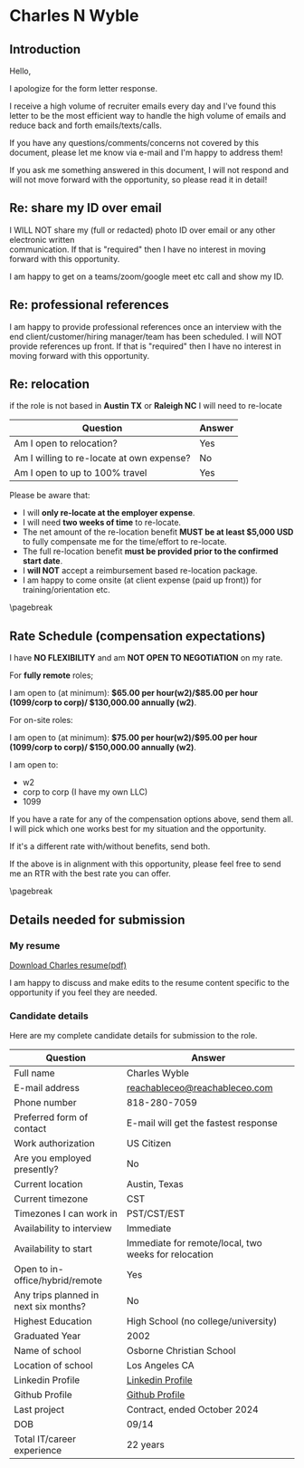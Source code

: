 # Charles N Wyble

## Introduction

Hello,

I apologize for the form letter response.

I receive a high volume of recruiter emails every day and I've found this letter to be the most efficient way to
handle the high volume of emails and reduce back and forth emails/texts/calls.

If you have any questions/comments/concerns not covered by this document, please let me know via e-mail and I'm happy to address them!

If you ask me something answered in this document, I will not respond and will not move forward with the opportunity, so please read it in detail!

## Re: share my ID over email

I WILL NOT share my (full or redacted) photo ID over email or any other electronic written  
communication. If that is "required" then I have no interest in moving forward with this opportunity.

I am happy to get on a teams/zoom/google meet etc call and show my ID.

## Re: professional references

I am happy to provide professional references once an interview with the end client/customer/hiring manager/team has been scheduled. I will NOT provide references up front. If that is "required" then I have no interest in moving forward with this opportunity.

## Re: relocation

if the role is not based in **Austin TX** or **Raleigh NC** I will need to re-locate

| Question                                  | Answer |
|-------------------------------------------|--------|
| Am I open to relocation?                  | Yes    |
| Am I willing to re-locate at own expense? | No     |
| Am I open to up to 100% travel            | Yes    |

Please be aware that:

- I will **only re-locate at the employer expense**.
- I will need **two weeks of time** to re-locate.
- The net amount of the re-location benefit **MUST be at least $5,000 USD** to fully compensate me for the time/effort to re-locate.
- The full re-location benefit **must be provided prior to the confirmed start date**.
- I **will NOT** accept a reimbursement based re-location package.
- I am happy to come onsite (at client expense (paid up front)) for training/orientation etc.

\pagebreak

## Rate Schedule (compensation expectations)

I have **NO FLEXIBILITY** and am **NOT OPEN TO NEGOTIATION** on my rate.

For **fully remote** roles;

I am open to (at minimum): **\$65.00 per hour(w2)/\$85.00 per hour (1099/corp to corp)/ $130,000.00 annually (w2)**.

For on-site roles:

I am open to (at minimum): **\$75.00 per hour(w2)/\$95.00 per hour (1099/corp to corp)/ $150,000.00 annually (w2)**.

I am open to:

- w2
- corp to corp (I have my own LLC)
- 1099  

If you have a rate for any of the compensation options above, send them all. I will pick which one works best for my situation
and the opportunity.

If it's a different rate with/without benefits, send both.

If the above is in alignment with this opportunity, please feel free to send me an RTR with the best rate you can offer.

\pagebreak

## Details needed for submission

### My resume

[Download Charles resume(pdf)](https://resume.reachableceo.com/CharlesNWybleResume.pdf)

I am happy to discuss and make edits to the resume content specific to the opportunity if you feel
they are needed.

### Candidate details  

Here are my complete candidate details for submission to the role.

| Question                              | Answer                                                                   |
|---------------------------------------|--------------------------------------------------------------------------|
| Full name                             | Charles Wyble                                                            |
| E-mail address                        | <reachableceo@reachableceo.com>                                          |
| Phone number                          | 818-280-7059                                                             |
| Preferred form of contact             | E-mail will get the fastest response                                     |
| Work authorization                    | US Citizen                                                               |
| Are you employed presently?           | No                                                                       |
| Current location                      | Austin, Texas                                                            |
| Current timezone                      | CST                                                                      |
| Timezones I can work in               | PST/CST/EST                                                              |
| Availability to interview             | Immediate                                                                |
| Availability to start                 | Immediate for remote/local, two weeks for relocation                     |
| Open to in-office/hybrid/remote       | Yes                                                                      |
| Any trips planned in next six months? | No                                                                       |
| Highest Education                     | High School (no college/university)                                      |
| Graduated Year                        | 2002                                                                     |
| Name of school                        | Osborne Christian School                                                 |
| Location of school                    | Los Angeles CA                                                           |
| Linkedin Profile                      | [Linkedin Profile](https://www.linkedin.com/in/charles-wyble-412007337/) |
| Github Profile                        | [Github Profile](https://www.github.com/ReachableCEO/)                   |
| Last project                          | Contract, ended October 2024                                             |
| DOB                                   | 09/14                                                                    |
| Total IT/career experience            | 22 years                                                                 |
